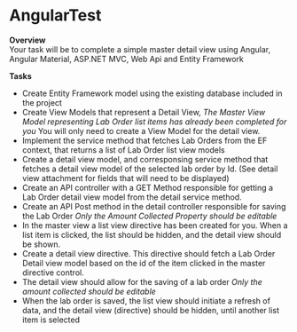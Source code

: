# AngularTest

**Overview**  
Your task will be to complete a simple master detail view using Angular, Angular Material, ASP.NET MVC, Web Api and Entity Framework

**Tasks**  
* Create Entity Framework model using the existing database included in the project
* Create View Models that represent a Detail View, *The Master View Model representing Lab Order list items has already been completed for you* You will only need to create a View Model for the detail view.
* Implement the service method that fetches Lab Orders from the EF context, that returns a list of Lab Order list view models
* Create a detail view model, and corresponsing service method that fetches a detail view model of the selected lab order by Id. (See detail view attachment for fields that will need to be displayed)
* Create an API controller with a GET Method responsible for getting a Lab Order detail view model from the detail service method.
* Create an API Post method in the detail controller responsible for saving the Lab Order *Only the Amount Collected Property should be editable*
* In the master view a list view directive has been created for you. When a list item is clicked, the list should be hidden, and the detail view should be shown.
* Create a detail view directive. This directive should fetch a Lab Order Detail view model based on the id of the item clicked in the master directive control.
* The detail view should allow for the saving of a lab order *Only the amount collected should be editable*
* When the lab order is saved, the list view should initiate a refresh of data, and the detail view (directive) should be hidden, until another list item is selected
